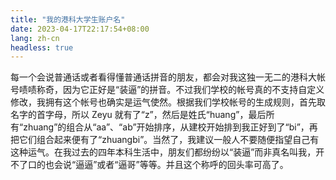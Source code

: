 ```yaml
---
title: "我的港科大学生账户名"
date: 2023-04-17T22:17:54+08:00
lang: zh-cn
headless: true
---
```


每一个会说普通话或者看得懂普通话拼音的朋友，都会对我这独一无二的港科大帐号啧啧称奇，因为它正好是“装逼”的拼音。不过我们学校的帐号真的不支持自定义修改，我拥有这个帐号也确实是运气使然。根据我们学校帐号的生成规则，首先取名字的首字母，所以 Zeyu 就有了“z”，然后是姓氏“huang”，最后所有“zhuang”的组合从“aa”、“ab”开始排序，从建校开始排到我正好到了“bi”，再把它们组合起来便有了“zhuangbi”。当然了，我建议一般人不要随便指望自己有这种运气。在我过去的四年本科生活中，朋友们都纷纷以“装逼”而非真名叫我，开不了口的也会说“逼逼”或者“逼哥”等等。并且这个称呼的回头率可高了。